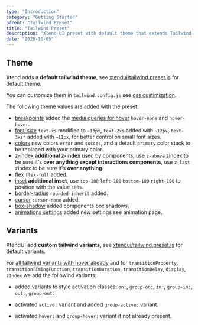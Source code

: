 ```yaml
---
type: "Introduction"
category: "Getting Started"
parent: "Tailwind Preset"
title: "Tailwind Preset"
description: "Xtend UI preset with default theme that extends Tailwind default theme."
date: "2020-10-05"
---
```


## Theme

Xtend adds a **default tailwind theme**, see [xtendui/tailwind.preset.js](https://github.com/minimit/xtendui/blob/beta/tailwind.preset.js) for default theme.

You can customize them in `tailwind.config.js` see [css custimization](/introduction/setup#css-customization).

The following theme values are added with the preset:

* [breakpoints](https://tailwindcss.com/docs/breakpoints) added the [media queries for hover](https://developer.mozilla.org/en-US/docs/Web/CSS/@media/hover) `hover-none` and `hover-hover`.
* [font-size](https://tailwindcss.com/docs/font-size) `text-xs` modified to `~13px`, `text-2xs` added with `~12px`, `text-3xs*` added with `~11px`, for better control on small font sizes.
* [colors](https://tailwindcss.com/docs/customizing-colors) new colors `error` and `succes`, and a default `primary` color stack to be replaced with your primary color.
* [z-index](https://tailwindcss.com/docs/font-size) **additional z-index** used by components, use `z-above` zindex to be sure it's **over anything except interactions components**, use `z-last` zindex to be sure it's **over anything**.
* [flex](https://tailwindcss.com/docs/flex) `flex-full` added.
* [inset](https://tailwindcss.com/docs/top-right-bottom-left) **additional inset**, use `top-100` `left-100` `bottom-100` `right-100` to position with the value `100%`.
* [border-radius](https://tailwindcss.com/docs/border-radius) `rounded-inherit` added.
* [cursor](https://tailwindcss.com/docs/cursor) `cursor-none` added.
* [box-shadow](https://tailwindcss.com/docs/box-shadow) added components box shadows.
* [animations settings](/components/animation) added new settings see animation page.

## Variants

XtendUI add **custom tailwind variants**, see [xtendui/tailwind.preset.js](https://github.com/minimit/xtendui/blob/beta/tailwind.preset.js) for default variants.

For [all tailwind variants with hover already](https://github.com/tailwindlabs/tailwindcss/blob/master/stubs/defaultConfig.stub.js) and for `transitionProperty`, `transitionTimingFunction`, `transitionDuration`, `transitionDelay`, `display`, `zIndex` we add the followind variants:

- added variants to style activation classes: `on:`, `group-on:`, `in:`, `group-in:`, `out:`, `group-out:`

- activated `active:` variant and added `group-active:` variant.

- activated `hover:` and `group-hover:` variant if not already present.
